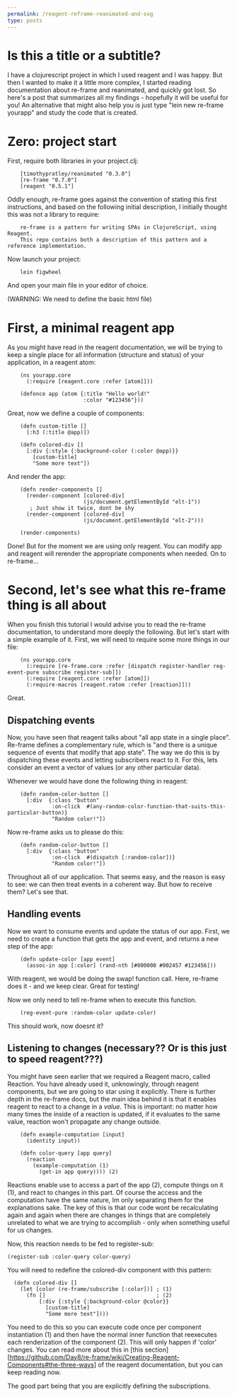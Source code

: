 ```yaml
---
permalink: /reagent-reframe-reanimated-and-svg
type: posts
---
```


# Is this a title or a subtitle?

I have a clojurescript project in which I used reagent and I was happy. But then I wanted to make it a little more complex, I started reading documentation about re-frame and reanimated, and quickly got lost. So here's a post that summarizes all my findings - hopefully it will be useful for you! An alternative that might also help you is just type "lein new re-frame yourapp" and study the code that is created.

# Zero: project start

First, require both libraries in your project.clj:

```
    [timothypratley/reanimated "0.3.0"]
    [re-frame "0.7.0"]
    [reagent "0.5.1"]
```

Oddly enough, re-frame goes against the convention of stating this first instructions, and based on the following initial description, I initially thought this was not a library to require:

```
    re-frame is a pattern for writing SPAs in ClojureScript, using Reagent.
    This repo contains both a description of this pattern and a reference implementation.
```

Now launch your project:

```
    lein figwheel
```

And open your main file in your editor of choice.

(WARNING: We need to define the basic html file)

# First, a minimal reagent app

As you might have read in the reagent documentation, we will be trying to keep a single place for all information (structure and status) of your application, in a reagent atom:

```
    (ns yourapp.core
      (:require [reagent.core :refer [atom]]))

    (defonce app (atom {:title "Hello world!"
                        :color "#123456"}))
```

Great, now we define a couple of components:

```
    (defn custom-title []
      [:h3 (:title @app)])

    (defn colored-div []
      [:div {:style {:background-color (:color @app)}}
        [custom-title]
        "Some more text"])
```

And render the app:

```
    (defn render-components []
      (render-component [colored-div]
                        (js/document.getElementById "elt-1"))
       ; Just show it twice, dont be shy
      (render-component [colored-div]
                        (js/document.getElementById "elt-2")))

    (render-components)
```

Done! But for the moment we are using only reagent. You can modify app and reagent will rerender the appropriate components when needed. On to re-frame...

# Second, let's see what this re-frame thing is all about

When you finish this tutorial I would advise you to read the re-frame documentation, to understand more deeply the following. But let's start with a simple example of it. First, we will need to require some more things in our file:

```
    (ns yourapp.core
      (:require [re-frame.core :refer [dispatch register-handler reg-event-pure subscribe register-sub]])
      (:require [reagent.core :refer [atom]])
      (:require-macros [reagent.ratom :refer [reaction]]))
```

Great.

## Dispatching events

Now, you have seen that reagent talks about "all app state in a single place". Re-frame defines a complementary rule, which is "and there is a unique sequence of events that modify that app state". The way we do this is by dispatching these events and letting subscribers react to it. For this, lets consider an event a vector of values (or any other particular data).

Whenever we would have done the following thing in reagent:

```
    (defn random-color-button []
      [:div  {:class "button"
              :on-click  #(any-random-color-function-that-suits-this-particular-button)}
              "Random color!"])
```

Now re-frame asks us to please do this:

```
    (defn random-color-button []
      [:div  {:class "button"
              :on-click  #(dispatch [:random-color])}
              "Random color!"])
```

Throughout all of our application. That seems easy, and the reason is easy to see: we can then treat events in a coherent way. But how to receive them? Let's see that.

## Handling events

Now we want to consume events and update the status of our app. First, we need to create a function that gets the app and event, and returns a new step of the app:

```
    (defn update-color [app event]
      (assoc-in app [:color] (rand-nth [#000000 #002457 #123456]))
```

With reagent, we would be doing the swap! function call. Here, re-frame does it - and we keep clear. Great for testing!

Now we only need to tell re-frame when to execute this function.

```
    (reg-event-pure :random-color update-color)
```

This should work, now doesnt it?

## Listening to changes (necessary?? Or is this just to speed reagent???)

You might have seen earlier that we required a Reagent macro, called Reaction. You have already used it, unknowingly, through reagent components, but we are going to star using it explicitly. There is further depth in the re-frame docs, but the main idea behind it is that it enables reagent to react to a change in a *value*. This is important: no matter how many times the inside of a reaction is updated, if it evaluates to the same value, reaction won't propagate any change outside.

```
    (defn example-computation [input]
      (identity input))

    (defn color-query [app query]
      (reaction
        (example-computation (1)
          (get-in app query)))) (2)
```

Reactions enable use to access a part of the app (2), compute things on it (1), and react to changes in this part. Of course the access and the computation have the same nature, Im only separating them for the explanations sake. The key of this is that our code wont be recalculating again and again when there are changes in things that are completely unrelated to what we are trying to accomplish - only when something useful for us changes.

Now, this reaction needs to be fed to register-sub:

    (register-sub :color-query color-query)

You will need to redefine the colored-div component with this pattern:

```
  (defn colored-div []
    (let [color (re-frame/subscribe [:color])] ; (1)
      (fn []                                   ; (2)
          [:div {:style {:background-color @color}}
            [custom-title]
            "Some more text"])))
```

You need to do this so you can execute code once per component instantiation (1) and then have the normal inner function that reexecutes each renderization of the component (2). This will only happen if 'color' changes. You can read more about this in [this section][https://github.com/Day8/re-frame/wiki/Creating-Reagent-Components#the-three-ways] of the reagent documentation, but you can keep reading now.

The good part being that you are explicitly defining the subscriptions.

